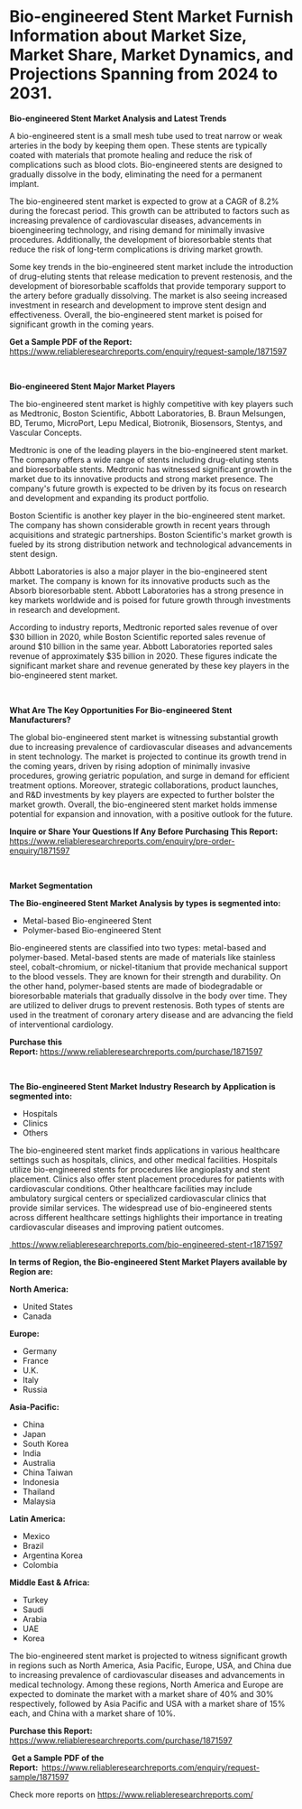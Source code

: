 <p><h1>Bio-engineered Stent Market Furnish Information about Market Size, Market Share, Market Dynamics, and Projections Spanning from 2024 to 2031.</h1></p><p><strong>Bio-engineered Stent Market Analysis and Latest Trends</strong></p>
<p><p>A bio-engineered stent is a small mesh tube used to treat narrow or weak arteries in the body by keeping them open. These stents are typically coated with materials that promote healing and reduce the risk of complications such as blood clots. Bio-engineered stents are designed to gradually dissolve in the body, eliminating the need for a permanent implant.</p><p>The bio-engineered stent market is expected to grow at a CAGR of 8.2% during the forecast period. This growth can be attributed to factors such as increasing prevalence of cardiovascular diseases, advancements in bioengineering technology, and rising demand for minimally invasive procedures. Additionally, the development of bioresorbable stents that reduce the risk of long-term complications is driving market growth.</p><p>Some key trends in the bio-engineered stent market include the introduction of drug-eluting stents that release medication to prevent restenosis, and the development of bioresorbable scaffolds that provide temporary support to the artery before gradually dissolving. The market is also seeing increased investment in research and development to improve stent design and effectiveness. Overall, the bio-engineered stent market is poised for significant growth in the coming years.</p></p>
<p><strong>Get a Sample PDF of the Report:&nbsp;</strong> <a href="https://www.reliableresearchreports.com/enquiry/request-sample/1871597">https://www.reliableresearchreports.com/enquiry/request-sample/1871597</a></p>
<p>&nbsp;</p>
<p><strong>Bio-engineered Stent Major Market Players</strong></p>
<p><p>The bio-engineered stent market is highly competitive with key players such as Medtronic, Boston Scientific, Abbott Laboratories, B. Braun Melsungen, BD, Terumo, MicroPort, Lepu Medical, Biotronik, Biosensors, Stentys, and Vascular Concepts.</p><p>Medtronic is one of the leading players in the bio-engineered stent market. The company offers a wide range of stents including drug-eluting stents and bioresorbable stents. Medtronic has witnessed significant growth in the market due to its innovative products and strong market presence. The company's future growth is expected to be driven by its focus on research and development and expanding its product portfolio.</p><p>Boston Scientific is another key player in the bio-engineered stent market. The company has shown considerable growth in recent years through acquisitions and strategic partnerships. Boston Scientific's market growth is fueled by its strong distribution network and technological advancements in stent design.</p><p>Abbott Laboratories is also a major player in the bio-engineered stent market. The company is known for its innovative products such as the Absorb bioresorbable stent. Abbott Laboratories has a strong presence in key markets worldwide and is poised for future growth through investments in research and development.</p><p>According to industry reports, Medtronic reported sales revenue of over $30 billion in 2020, while Boston Scientific reported sales revenue of around $10 billion in the same year. Abbott Laboratories reported sales revenue of approximately $35 billion in 2020. These figures indicate the significant market share and revenue generated by these key players in the bio-engineered stent market.</p></p>
<p>&nbsp;</p>
<p><strong>What Are The Key Opportunities For Bio-engineered Stent Manufacturers?</strong></p>
<p><p>The global bio-engineered stent market is witnessing substantial growth due to increasing prevalence of cardiovascular diseases and advancements in stent technology. The market is projected to continue its growth trend in the coming years, driven by rising adoption of minimally invasive procedures, growing geriatric population, and surge in demand for efficient treatment options. Moreover, strategic collaborations, product launches, and R&D investments by key players are expected to further bolster the market growth. Overall, the bio-engineered stent market holds immense potential for expansion and innovation, with a positive outlook for the future.</p></p>
<p><strong>Inquire or Share Your Questions If Any Before Purchasing This Report:</strong> <a href="https://www.reliableresearchreports.com/enquiry/pre-order-enquiry/1871597">https://www.reliableresearchreports.com/enquiry/pre-order-enquiry/1871597</a></p>
<p>&nbsp;</p>
<p><strong>Market Segmentation</strong></p>
<p><strong>The Bio-engineered Stent Market Analysis by types is segmented into:</strong></p>
<p><ul><li>Metal-based Bio-engineered Stent</li><li>Polymer-based Bio-engineered Stent</li></ul></p>
<p><p>Bio-engineered stents are classified into two types: metal-based and polymer-based. Metal-based stents are made of materials like stainless steel, cobalt-chromium, or nickel-titanium that provide mechanical support to the blood vessels. They are known for their strength and durability. On the other hand, polymer-based stents are made of biodegradable or bioresorbable materials that gradually dissolve in the body over time. They are utilized to deliver drugs to prevent restenosis. Both types of stents are used in the treatment of coronary artery disease and are advancing the field of interventional cardiology.</p></p>
<p><strong>Purchase this Report:&nbsp;</strong><a href="https://www.reliableresearchreports.com/purchase/1871597">https://www.reliableresearchreports.com/purchase/1871597</a></p>
<p>&nbsp;</p>
<p><strong>The Bio-engineered Stent Market Industry Research by Application is segmented into:</strong></p>
<p><ul><li>Hospitals</li><li>Clinics</li><li>Others</li></ul></p>
<p><p>The bio-engineered stent market finds applications in various healthcare settings such as hospitals, clinics, and other medical facilities. Hospitals utilize bio-engineered stents for procedures like angioplasty and stent placement. Clinics also offer stent placement procedures for patients with cardiovascular conditions. Other healthcare facilities may include ambulatory surgical centers or specialized cardiovascular clinics that provide similar services. The widespread use of bio-engineered stents across different healthcare settings highlights their importance in treating cardiovascular diseases and improving patient outcomes.</p></p>
<p><a href="https://www.reliableresearchreports.com/bio-engineered-stent-r1871597">&nbsp;https://www.reliableresearchreports.com/bio-engineered-stent-r1871597</a></p>
<p><strong>In terms of Region, the Bio-engineered Stent Market Players available by Region are:</strong></p>
<p>
    <p> <strong> North America: </strong>
        <ul>
            <li>United States</li>
            <li>Canada</li>
        </ul>
        </p> 
    <p> <strong> Europe: </strong>
        <ul>
            <li>Germany</li>
            <li>France</li>
            <li>U.K.</li>
            <li>Italy</li>
            <li>Russia</li>
        </ul>
        </p> 
    <p> <strong> Asia-Pacific: </strong>
        <ul>
            <li>China</li>
            <li>Japan</li>
            <li>South Korea</li>
            <li>India</li>
            <li>Australia</li>
            <li>China Taiwan</li>
            <li>Indonesia</li>
            <li>Thailand</li>
            <li>Malaysia</li>
        </ul>
        </p> 
    <p> <strong> Latin America: </strong>
        <ul>
            <li>Mexico</li>
            <li>Brazil</li>
            <li>Argentina Korea</li>
            <li>Colombia</li>
        </ul>
        </p> 
    <p> <strong> Middle East & Africa: </strong>
        <ul>
            <li>Turkey</li>
            <li>Saudi</li>
            <li>Arabia</li>
            <li>UAE</li>
            <li>Korea</li>
        </ul>
    </p>
    </p>
<p><p>The bio-engineered stent market is projected to witness significant growth in regions such as North America, Asia Pacific, Europe, USA, and China due to increasing prevalence of cardiovascular diseases and advancements in medical technology. Among these regions, North America and Europe are expected to dominate the market with a market share of 40% and 30% respectively, followed by Asia Pacific and USA with a market share of 15% each, and China with a market share of 10%.</p></p>
<p><strong>Purchase this Report: </strong><a href="https://www.reliableresearchreports.com/purchase/1871597">https://www.reliableresearchreports.com/purchase/1871597</a></p>
<p>&nbsp;<strong>Get a Sample PDF of the Report:&nbsp;&nbsp;</strong><a href="https://www.reliableresearchreports.com/enquiry/request-sample/1871597">https://www.reliableresearchreports.com/enquiry/request-sample/1871597</a></p>
<p><strong></strong></p>
<p>Check more reports on <a href="https://www.reliableresearchreports.com/">https://www.reliableresearchreports.com/</a></p>